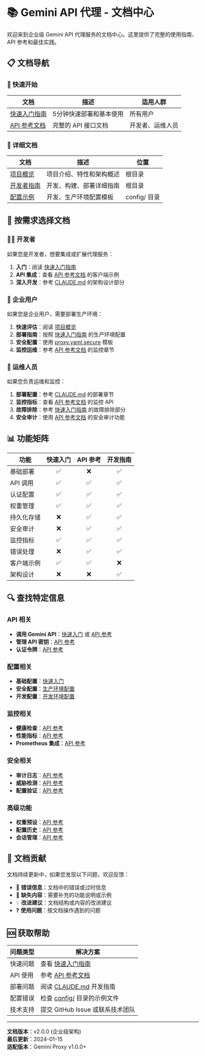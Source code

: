 # 📚 Gemini API 代理 - 文档中心

欢迎来到企业级 Gemini API 代理服务的文档中心。这里提供了完整的使用指南、API 参考和最佳实践。

## 📋 文档导航

### 🚀 快速开始

| 文档 | 描述 | 适用人群 |
|------|------|----------|
| [快速入门指南](./Quick_Start_Guide.md) | 5分钟快速部署和基本使用 | 所有用户 |
| [API 参考文档](./API_Reference.md) | 完整的 API 接口文档 | 开发者、运维人员 |

### 📖 详细文档

| 文档 | 描述 | 位置 |
|------|------|------|
| [项目概览](../README.md) | 项目介绍、特性和架构概述 | 根目录 |
| [开发者指南](../CLAUDE.md) | 开发、构建、部署详细指南 | 根目录 |
| [配置示例](../config/) | 开发、生产环境配置模板 | config/ 目录 |

## 🎯 按需求选择文档

### 👨‍💻 开发者

如果您是开发者，想要集成或扩展代理服务：

1. **入门**：阅读 [快速入门指南](./Quick_Start_Guide.md)
2. **API 集成**：查看 [API 参考文档](./API_Reference.md) 的客户端示例
3. **深入开发**：参考 [CLAUDE.md](../CLAUDE.md) 的架构设计部分

### 🏢 企业用户

如果您是企业用户，需要部署生产环境：

1. **快速评估**：阅读 [项目概览](../README.md)
2. **部署指南**：按照 [快速入门指南](./Quick_Start_Guide.md) 的生产环境配置
3. **安全配置**：使用 [proxy.yaml.secure](../config/proxy.yaml.secure) 模板
4. **监控运维**：参考 [API 参考文档](./API_Reference.md) 的监控章节

### 🔧 运维人员

如果您负责运维和监控：

1. **部署配置**：参考 [CLAUDE.md](../CLAUDE.md) 的部署章节
2. **监控指标**：查看 [API 参考文档](./API_Reference.md) 的监控 API
3. **故障排除**：参考 [快速入门指南](./Quick_Start_Guide.md) 的故障排除部分
4. **安全审计**：使用 [API 参考文档](./API_Reference.md) 的安全审计功能

## 📊 功能矩阵

| 功能 | 快速入门 | API 参考 | 开发指南 |
|------|:--------:|:--------:|:--------:|
| 基础部署 | ✅ | ❌ | ✅ |
| API 调用 | ✅ | ✅ | ✅ |
| 认证配置 | ✅ | ✅ | ✅ |
| 权重管理 | ✅ | ✅ | ✅ |
| 持久化存储 | ❌ | ✅ | ✅ |
| 安全审计 | ❌ | ✅ | ✅ |
| 监控指标 | ✅ | ✅ | ✅ |
| 错误处理 | ❌ | ✅ | ✅ |
| 客户端示例 | ✅ | ✅ | ❌ |
| 架构设计 | ❌ | ❌ | ✅ |

## 🔍 查找特定信息

### API 相关
- **调用 Gemini API**：[快速入门](./Quick_Start_Guide.md#-Python-快速示例) 或 [API 参考](./API_Reference.md#-代理-api)
- **管理 API 密钥**：[API 参考](./API_Reference.md#api-密钥管理)
- **认证令牌**：[API 参考](./API_Reference.md#-认证与授权)

### 配置相关
- **基础配置**：[快速入门](./Quick_Start_Guide.md#-快速部署)
- **安全配置**：[生产环境配置](../config/proxy.yaml.secure)
- **开发配置**：[开发环境配置](../config/proxy.yaml)

### 监控相关
- **健康检查**：[API 参考](./API_Reference.md#健康检查)
- **性能指标**：[API 参考](./API_Reference.md#性能指标)
- **Prometheus 集成**：[API 参考](./API_Reference.md#prometheus-指标)

### 安全相关
- **审计日志**：[API 参考](./API_Reference.md#-安全审计-api)
- **威胁检测**：[API 参考](./API_Reference.md#安全威胁分析)
- **配置验证**：[API 参考](./API_Reference.md#配置验证)

### 高级功能
- **权重预设**：[API 参考](./API_Reference.md#权重预设管理)
- **配置历史**：[API 参考](./API_Reference.md#配置历史管理)
- **会话管理**：[API 参考](./API_Reference.md#会话状态管理)

## 📝 文档贡献

文档持续更新中，如果您发现以下问题，欢迎反馈：

- 🐛 **错误信息**：文档中的错误或过时信息
- 📖 **缺失内容**：需要补充的功能说明或示例
- 💡 **改进建议**：文档结构或内容的改进建议
- ❓ **使用问题**：按文档操作遇到的问题

## 🆘 获取帮助

| 问题类型 | 解决方案 |
|----------|----------|
| 快速问题 | 查看 [快速入门指南](./Quick_Start_Guide.md#-故障排除) |
| API 使用 | 参考 [API 参考文档](./API_Reference.md) |
| 部署问题 | 阅读 [CLAUDE.md](../CLAUDE.md) 开发指南 |
| 配置错误 | 检查 [config/](../config/) 目录的示例文件 |
| 技术支持 | 提交 GitHub Issue 或联系技术团队 |

---

**文档版本**：v2.0.0 (企业级架构)  
**最后更新**：2024-01-15  
**适配版本**：Gemini Proxy v1.0.0+